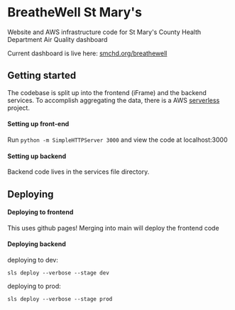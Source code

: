 # BreatheWell St Mary's

Website and AWS infrastructure code for St Mary's County Health Department Air Quality dashboard

Current dashboard is live here: [smchd.org/breathewell](http://smchd.org/breathewell/)

## Getting started 

The codebase is split up into the frontend (iFrame) and the backend services. To accomplish aggregating the data, there is a AWS [serverless](https://www.serverless.com/framework/docs/providers/aws/) project. 

#### Setting up front-end 

Run `python -m SimpleHTTPServer 3000` and view the code at localhost:3000


#### Setting up backend

Backend code lives in the services file directory. 

## Deploying 

#### Deploying to frontend

This uses github pages! Merging into main will deploy the frontend code

#### Deploying backend 

deploying to dev: 

`sls deploy --verbose --stage dev` 

deploying to prod: 

`sls deploy --verbose --stage prod` 

